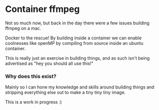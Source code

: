 # Container ffmpeg

Not so much now, but back in the day there were a few issues
building ffmpeg on a mac.

Docker to the rescue! By building inside a container we can enable coolnesses
like openMP by compiling from source inside an ubuntu container.

This is really just an exercise in building things, and as such
isn't being advertised as "hey you should all use this!"

### Why does this exist?

Mainly so I can hone my knowledge and skills around building things
and stripping everything else out to make a tiny tiny tiny image.

This is a work in progress :)

